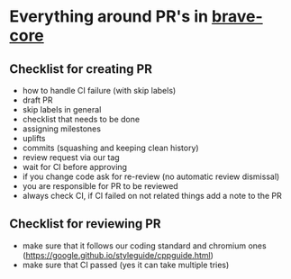 # Everything around PR's in [brave-core](https://github.com/brave/brave-core)


## Checklist for creating PR
- how to handle CI failure (with skip labels)
- draft PR
- skip labels in general
- checklist that needs to be done
- assigning milestones
- uplifts
- commits (squashing and keeping clean history)
- review request via our tag
- wait for CI before approving
- if you change code ask for re-review (no automatic review dismissal)
- you are responsible for PR to be reviewed
- always check CI, if CI failed on not related things add a note to the PR


## Checklist for reviewing PR
- make sure that it follows our coding standard and chromium ones (https://google.github.io/styleguide/cppguide.html)
- make sure that CI passed (yes it can take multiple tries)
